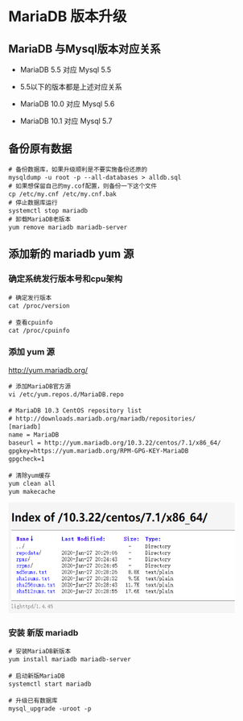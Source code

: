 # MariaDB 版本升级

## MariaDB 与Mysql版本对应关系

*   MariaDB 5.5 对应 Mysql 5.5

*   5.5以下的版本都是上述对应关系

*   MariaDB 10.0 对应 Mysql 5.6

*   MariaDB 10.1 对应 Mysql 5.7



## 备份原有数据

    # 备份数据库，如果升级顺利是不要实施备份还原的
    mysqldump -u root -p --all-databases > alldb.sql
    # 如果想保留自己的my.cof配置，则备份一下这个文件
    cp /etc/my.cnf /etc/my.cnf.bak
    # 停止数据库运行
    systemctl stop mariadb
    # 卸载MariaDB老版本
    yum remove mariadb mariadb-server


## 添加新的 mariadb yum 源

### 确定系统发行版本号和cpu架构

    # 确定发行版本
    cat /proc/version

    # 查看cpuinfo
    cat /proc/cpuinfo


### 添加 yum 源

http://yum.mariadb.org/


    # 添加MariaDB官方源
    vi /etc/yum.repos.d/MariaDB.repo

    # MariaDB 10.3 CentOS repository list
    # http://downloads.mariadb.org/mariadb/repositories/
    [mariadb]
    name = MariaDB
    baseurl = http://yum.mariadb.org/10.3.22/centos/7.1/x86_64/
    gpgkey=https://yum.mariadb.org/RPM-GPG-KEY-MariaDB
    gpgcheck=1

    # 清除yum缓存
    yum clean all 
    yum makecache


<div ><img width="450" height="220" src="./static/1.jpg"/></div>


### 安装 新版 mariadb

    # 安装MariaDB新版本
    yum install mariadb mariadb-server

    # 启动新版MariaDB
    systemctl start mariadb

    # 升级已有数据库
    mysql_upgrade -uroot -p 